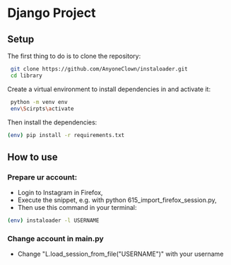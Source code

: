 # Django Project

## Setup

The first thing to do is to clone the repository:

```sh
 git clone https://github.com/AnyoneClown/instaloader.git
 cd library
```

Create a virtual environment to install dependencies in and activate it:

```sh
 python -m venv env
 env\Scirpts\activate
```

Then install the dependencies:

```sh
(env) pip install -r requirements.txt
```


## How to use

### Prepare ur account:

- Login to Instagram in Firefox,
- Execute the snippet, e.g. with python 615_import_firefox_session.py,
- Then use this command in your terminal:

```sh
(env) instaloader -l USERNAME
```

### Change account in main.py

- Change "L.load_session_from_file("USERNAME")" with your username